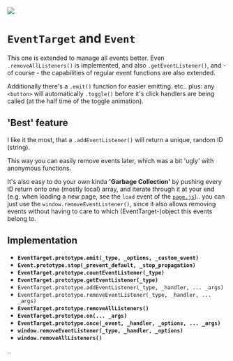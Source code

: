 <img src="https://kekse.biz/github.php?draw&text=`Event`&override=github:v4" />

# `EventTarget` and `Event`
This one is extended to manage all events better. Even `.removeAllListeners()` is implemented,
and also `.getEventListener()`, and - of course - the capabilities of regular event functions
are also extended.

Additionally there's a `.emit()` function for easier emitting. etc.. plus: any `<button>` will
automatically `.toggle()` before it's click handlers are being called (at the half time of the
toggle animation).

## 'Best' feature
I like it the most, that a `.addEventListener()` will return a unique, random ID (string).

This way you can easily remove events later, which was a bit 'ugly' with anonymous functions.

It's also easy to do your own kinda **'Garbage Collection'** by pushing every ID return onto
one (mostly local) array, and iterate through it at your end (e.g. when loading a new page,
see the `load` event of the [`page.js`](page.md)).. you can just use the `window.removeEventListener()`,
since it also allows removing events without having to care to which (EventTarget-)object
this events belong to.

## Implementation
* **`EventTarget.prototype.emit(_type, _options, _custom_event)`**
* **`Event.prototype.stop(_prevent_default, _stop_propagation)`**
* **`EventTarget.prototype.countEventListener(_type)`**
* **`EventTarget.prototype.getEventListener(_type)`**
* `EventTarget.prototype.addEventListener(_type, _handler, ... _args)`
* `EventTarget.prototype.removeEventListener(_type, _handler, ... _args)`
* **`EventTarget.prototype.removeAllListeners()`**
* **`EventTarget.prototype.on(... _args)`**
* **`EventTarget.prototype.once(_event, _handler, _options, ... _args)`**
* **`window.removeEventListener(_type, _handler, _options)`**
* **`window.removeAllListeners()`**

..
